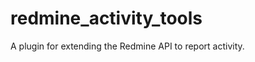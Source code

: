 redmine_activity_tools
======================

A plugin for extending the Redmine API to report activity.
